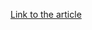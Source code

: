 [Link to the article](https://www.malwarebytes.com/blog/news/2025/01/baymark-health-services-sends-breach-notifications-after-ransomware-attack)
